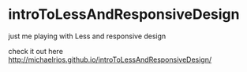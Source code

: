 # introToLessAndResponsiveDesign
just me playing with Less and responsive design

check it out here http://michaelrios.github.io/introToLessAndResponsiveDesign/
